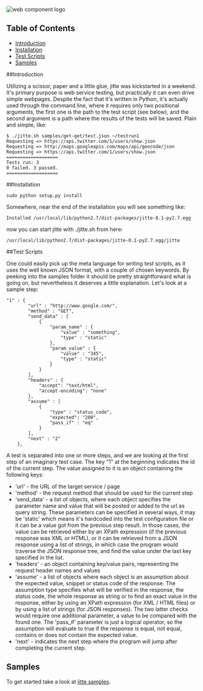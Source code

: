 ![web component logo](http://i50.tinypic.com/2ezms1l.png)

Table of Contents
-----------------
* [Introduction](#introduction)
* [Installation](#installation)
* [Test Scripts](#test-scripts)
* [Samples](#samples)

##Introduction

Utilizing a scissor, paper and a little glue, jitte was kickstarted in a weekend. It's primary purpose is web service testing, but practically it can even drive simple webpages.
Despite the fact that it's written in Python, it's actually used through the command line, where it requires only two positional arguments, the first one is the path to the test script (see below), and the second argument is a path where the results of the tests will be saved. Plain and simple, like:

    $ ./jitte.sh samples/get-get/test.json ~/testrun1
    Requesting => https://api.twitter.com/1/users/show.json
    Requesting => http://maps.googleapis.com/maps/api/geocode/json
    Requesting => https://api.twitter.com/1/users/show.json
    ===================
    Tests run: 3
    0 failed. 3 passed.
    ===================

##Installation

    sudo python setup.py install

Somewhere, near the end of the installation you will see something like:

    Installed /usr/local/lib/python2.7/dist-packages/jitte-0.1-py2.7.egg

now you can start jitte with ./jitte.sh from here:

    /usr/local/lib/python2.7/dist-packages/jitte-0.1-py2.7.egg/jitte

##Test Scripts

One could easily pick up the meta language for writing test scripts, as it uses the well known JSON format, with a couple of chosen keywords. By peeking into the samples folder it should be pretty straightforward what is going on, but nevertheless it deserves a little explanation. Let's look at a sample step:

    "1" : {
            "url" : "http://www.google.com/", 
            "method" : "GET",
            "send_data" : [
                {
                    "param_name" : {
                        "value" : "something",
                        "type" : "static"
                    },
                    "param_value" : {
                        "value" : "345",
                        "type" : "static"
                    }
                }
            ],
            "headers" : {
                "accept": "text/html",
                "accept-encoding": "none"
            },
            "assume" : [
                {
                    "type" : "status_code",
                    "expected": "200",
                    "pass_if" : "eq"
                }
            ],
            "next" : "2"
        },

A test is separated into one or more steps, and we are looking at the first step of an imaginary test case. The key "1" at the beginning indicates the id of the current step. The value assigned to it is an object containing the following keys:
* 'url' - the URL of the target service / page
* 'method' - the request method that should be used for the current step
* 'send_data' - a list of objects, where each object specifies the parameter name and value that will be posted or added to the url as query string. These parameters can be specified in several ways, it may be 'static' which means it's hardcoded into the test configuration file or it can be a value got from the previous step result. In those cases, the value can be retrieved either by an XPath expression (if the previous response was XML or HTML), or it can be retrieved from a JSON response using a list of strings, in which case the program would traverse the JSON response tree, and find the value under the last key specified in the list.
* 'headers' - an object containing key/value pairs, representing the request header names and values
* 'assume' - a list of objects where each object is an assumption about the expected value, snippet or status code of the response. The assumption type specifies what will be verified in the response, the status code, the whole response as string or to find an exact value in the response, either by using an XPath expression (for XML / HTML files) or by using a list of strings (for JSON responses). The two latter checks would require one additional parameter, a value to be compared with the found one. The 'pass_if' parameter is just a logical operator, so the assumption will evaluate to true if the response is equal, not equal, contains or does not contain the expected value.
* 'next' - indicates the next step where the program will jump after completing the current step.

## Samples
To get started take a look at [jitte samples](https://github.com/integricho/jitte/wiki/Samples).
